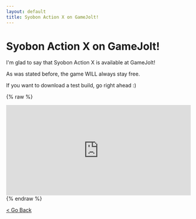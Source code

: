 ```yaml
---
layout: default
title: Syobon Action X on GameJolt!
---
```


# Syobon Action X on GameJolt!

I'm glad to say that Syobon Action X is available at GameJolt!

As was stated before, the game WILL always stay free.

If you want to download a test build, go right ahead :)

{% raw %}
<iframe src="https://widgets.gamejolt.com/package/v1?key=AFCordRM" frameborder="0" width="500" height="245"></iframe>
{% endraw %}

[< Go Back](https://sergi4ua.github.io)